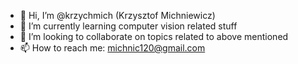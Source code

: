 - 👋 Hi, I’m @krzychmich (Krzysztof Michniewicz)
- 🌱 I’m currently learning computer vision related stuff
- 💞️ I’m looking to collaborate on topics related to above mentioned
- 📫 How to reach me: michnic120@gmail.com

<!---
krzychmich/krzychmich is a ✨ special ✨ repository because its `README.md` (this file) appears on your GitHub profile.
You can click the Preview link to take a look at your changes.
--->

